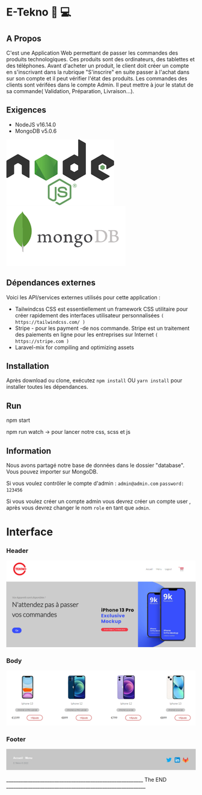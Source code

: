 # E-Tekno  :iphone: :computer:

## A Propos
C'est une Application Web permettant de passer les commandes des produits technologiques. Ces produits sont des ordinateurs, des tablettes et des téléphones. Avant d'acheter un produit, le client doit créer un compte en s'inscrivant dans la rubrique "S'inscrire" en suite passer à l'achat dans sur son compte et il peut vérifier l'état des produits. Les commandes des clients sont vérifées dans le compte Admin. Il peut mettre à jour le statut de sa commande( Validation, Préparation, Livraison...).

## Exigences

* NodeJS v16.14.0
* MongoDB v5.0.6

![alt text](./images-git/node.png ) 		![alt text](./images-git/mongo.png  )
	
## Dépendances externes

Voici les API/services externes utilisés pour cette application :
* Tailwindcss CSS est essentiellement un framework CSS utilitaire pour créer rapidement des interfaces utilisateur personnalisées ` ( https://tailwindcss.com/ ) `
* Stripe - pour les payment -de nos commande.  Stripe est un traitement des paiements en ligne pour les entreprises sur Internet  `( https://stripe.com )`
* Laravel-mix for compiling and optimizing assets 


## Installation 
Après download ou clone, exécutez `npm install` OU `yarn install` pour installer toutes les dépendances.

## Run

npm start

npm run watch -> pour lancer notre css, scss et js


## Information

Nous avons partagé notre base de données dans le dossier "database". Vous pouvez importer sur MongoDB. 

Si vous voulez contrôler le compte d'admin : `admin@admin.com`  `password: 123456` 

Si vous voulez créer un compte admin vous devrez créer un compte user , après vous devrez changer le nom `role` en tant que `admin`.


# Interface
### Header
![alt text](./images-git/e-tekno-header.png)

### Body
![alt text](./images-git/e-tekno-body.png)

### Footer
![alt text](./images-git/e-tekno-footer.png)



_________________________________________________________ The END __________________________________________________________
